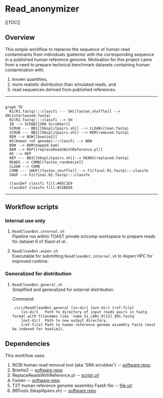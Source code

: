 # Read_anonymizer

[[_TOC_]]

## Overview  
This simple workflow to replaces the sequence of human read contaminants from individuals (patients) with the corresponding sequence in a published human reference genome. Motivation for this project came from a need to prepare technical benchmark datasets containing human contamination with:  

1. known quantities,
2. more realistic distribution than simulated reads, and
3. read sequences derived from published references.

---

```mermaid

graph TD
  R1(R1.fastq):::classfi --- SH[[fasten_shuffle]] --> IN(interleaved.fastq)
  R2(R2.fastq):::classfi --> SH
  IN --> SCRUB[[SRA Scrubber]]
  SCRUB --- BB1[[bbsplitpairs.sh]] --> CLEAN(clean.fastq)
  SCRUB --- BB2[[bbsplitpairs.sh]] --> REM(removed.fastq)
  REM --> BOW[[bowtie2]]
  HS(Human ref genome):::classfi --> BOW
  BOW --> BAM(mapped.bam) 
  BAM --> REP[[replaceReadsWithReference.pl]]
  HS --> REP
  REP --- BB3[[bbsplitpairs.sh]]--> READS(replaced.fastq)
  READS --> COMB[[fasten_randomize]]
  CLEAN --> COMB
  COMB --- SHUF[[fasten_shuffle]] --> F1(final.R1.fastq):::classfo
  SHUF --> F2(final.R2.fastq):::classfo

  classDef classfi fill:#85C1E9
  classDef classfo fill:#52BE80

```
---
## Workflow scripts

### Internal use only

1. `ReadCleanBot.internal.sh`  
Pipeline run within TOAST private scicomp workspace to prepare reads for dataset 6 of Xiaoli *et al.*.

1. `ReadCleanBot.aspen.sh`  
Executable for submitting `ReadCleanBot.internal.sh` to Aspen HPC for improved runtime.  

### Generalized for distribution

1. `ReadCleanBot.general.sh`  
Simplified and generalized for external distribution.  
 
    *Command:* 
    ~~~
    ./src/ReadCleanBot.general [in-dir] [out-dir] [ref-file]
        [in-dir]   Path to directory of input reads pairs in fastq format with filenames like `name_S1_L001_R[12]_001.fastq`
        [out-dir]  Path to new output directory.
        [ref-file] Path to human reference genome assembly fasta (must be indexed for bowtie2).
    ~~~


## Dependencies
This workflow uses:
1. NCBI human read removal tool (aka 'SRA scrubber') -- [software repo](https://github.com/ncbi/sra-human-scrubber)  
2. Bowtie2 -- [software repo](https://github.com/BenLangmead/bowtie2)
3. ReplaceReadsWithReference.pl -- [script url](https://github.com/lskatz/lskScripts/blob/master/scripts/replaceReadsWithReference.pl)  
4. Fasten -- [software repo](https://github.com/lskatz/fasten)
5. T2T human reference genome assembly FastA file -- [file url](https://www.ncbi.nlm.nih.gov/bioproject/559484)
6. BBTools (bbsplitpairs.sh) -- [software repo](https://jgi.doe.gov/data-and-tools/bbtools/)  
